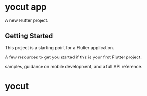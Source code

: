 # yocut app

A new Flutter project.

## Getting Started

This project is a starting point for a Flutter application.

A few resources to get you started if this is your first Flutter project:

samples, guidance on mobile development, and a full API reference.
# yocut
